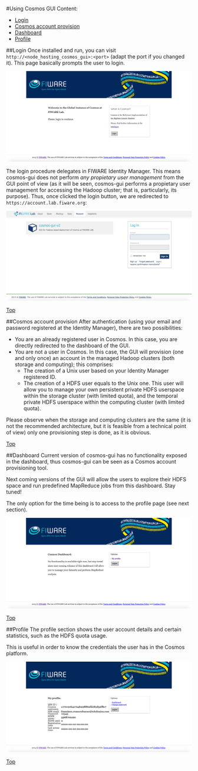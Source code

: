 #<a name="usage"></a>Using Cosmos GUI
Content:

* [Login](#section1)
* [Cosmos account provision](#section2)
* [Dashboard](#section3)
* [Profile](#section4)

##<a name="section1"></a>Login
Once installed and run, you can visit `http://<node_hosting_cosmos_gui>:<port>` (adapt the port if you changed it). This page basically prompts the user to login.

![](../../../cosmos-gui/doc/images/cosmos_gui__init.png)

The login procedure delegates in FIWARE Identity Manager. This means cosmos-gui does not perform <i>any propietary user management</i> from the GUI point of view (as it will be seen, cosmos-gui performs a propietary user management for accessing the Hadoop cluster; that is, particularly, its purpose). Thus, once clicked the login button, we are redirected to `https://account.lab.fiware.org`:

![](../../../cosmos-gui/doc/images/cosmos_gui__auth.png)

[Top](#top)

##<a name="section2"></a>Cosmos account provision
After authentication (using your email and password registered at the Identity Manager), there are two possibilities:

* You are an already registered user in Cosmos. In this case, you are directly redirected to the dashboard of the GUI.
* You are not a user in Cosmos. In this case, the GUI will provision (one and only once) an account in the managed Hadoop clusters (both storage and computing); this comprises:
    * The creation of a Unix user based on your Identity Manager registered ID.
    * The creation of a HDFS user equals to the Unix one. This user will allow you to manage your own persistent private HDFS userspace within the storage cluster (with limited quota), and the temporal private HDFS userspace within the computing cluster (with limited quota).

Please observe when the storage and computing clusters are the same (it is not the recommended architecture, but it is feasible from a technical point of view) only one provisioning step is done, as it is obvious.

[Top](#top)

##<a name="section3"></a>Dashboard
Current version of cosmos-gui has no functionality exposed in the dashboard, thus cosmos-gui can be seen as a Cosmos account provisioning tool.

Next coming versions of the GUI will allow the users to explore their HDFS space and run predefined MapReduce jobs from this dashboard. Stay tuned!

The only option for the time being is to access to the profile page (see next section).

![](../../../cosmos-gui/doc/images/cosmos_gui__dashboard.png)

[Top](#top)

##<a name="section4"></a>Profile
The profile section shows the user account details and certain statistics, such as the HDFS quota usage.

This is useful in order to know the credentials the user has in the Cosmos platform.

![](../../../cosmos-gui/doc/images/cosmos_gui__profile.png)

[Top](#top)
